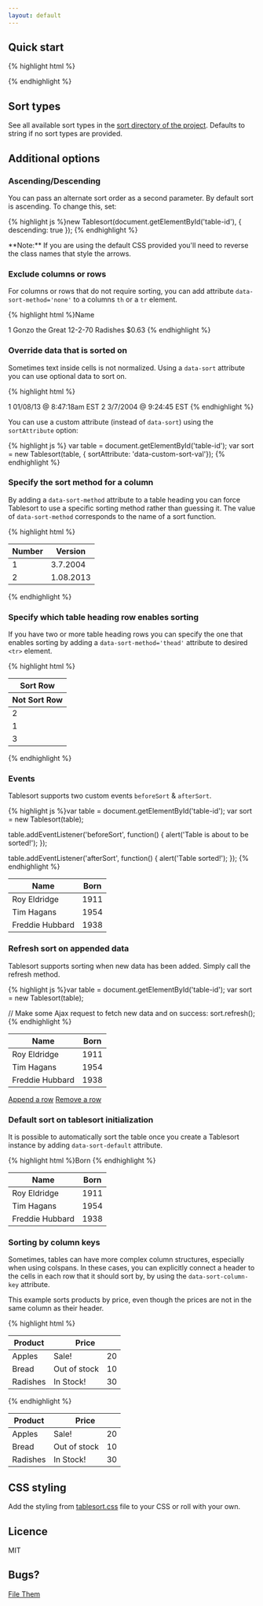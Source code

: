 ```yaml
---
layout: default
---
```


## Quick start

{% highlight html %}<script src='tablesort.min.js'></script>

<!-- Include sort types you need -->
<script src='tablesort.number.js'></script>
<script src='tablesort.date.js'></script>

<script>
  new Tablesort(document.getElementById('table-id'));
</script>{% endhighlight %}

## Sort types

See all available sort types in the [sort directory of the project](https://github.com/tristen/tablesort/tree/gh-pages/src/sorts/). Defaults to string if no sort types are provided.

## Additional options

### Ascending/Descending
You can pass an alternate sort order as a second parameter. By default sort is ascending. To change this, set:

{% highlight js %}new Tablesort(document.getElementById('table-id'), {
  descending: true
});
{% endhighlight %}

<div class='notice'>**Note:** If you are using the default CSS provided you'll need to reverse the class names that style the arrows.</div>

### Exclude columns or rows

For columns or rows that do not require sorting, you can add attribute `data-sort-method='none'` to a columns `th` or a `tr` element.

{% highlight html %}<th data-sort-method='none'>Name</th>

<tr data-sort-method='none'>
  <td>1</td>
  <td>Gonzo the Great</td>
  <td>12-2-70</td>
  <td>Radishes</td>
  <td>$0.63</td>
</tr>
{% endhighlight %}

### Override data that is sorted on

Sometimes text inside cells is not normalized. Using a `data-sort` attribute you can use optional data to sort on.

{% highlight html %}<tr>
  <td>1</td>
  <td data-sort='1357656438'>01/08/13 @ 8:47:18am EST</td>
</tr>
<tr>
  <td>2</td>
  <td data-sort='1078673085'>3/7/2004 @ 9:24:45 EST</td>
</tr>
{% endhighlight %}

You can use a custom attribute (instead of `data-sort`) using the `sortAttribute` option:

{% highlight js %}
var table = document.getElementById('table-id');
var sort = new Tablesort(table, { sortAttribute: 'data-custom-sort-val'});
{% endhighlight %}

### Specify the sort method for a column

By adding a `data-sort-method` attribute to a table heading you can force Tablesort to use a specific sorting method rather than guessing it. The value of `data-sort-method` corresponds to the name of a sort function.

{% highlight html %}<table>
  <thead>
    <tr>
      <th>Number</th>
      <th data-sort-method='dotsep'>Version</th>
    </tr>
  </thead>
  <tbody>
    <tr>
      <td>1</td>
      <td>3.7.2004</td>
    </tr>
    <tr>
      <td>2</td>
      <td>1.08.2013</td>
    </tr>
  </tbody>
</table>
{% endhighlight %}

### Specify which table heading row enables sorting

If you have two or more table heading rows you can specify the one that enables sorting by adding a `data-sort-method='thead'` attribute to desired `<tr>` element.

{% highlight html %}<table>
  <thead>
    <tr data-sort-method='thead'><th>Sort Row</th></tr>
    <tr><th>Not Sort Row</th></tr>
  </thead>
  <tbody>
    <tr><td>2</td></tr>
    <tr><td>1</td></tr>
    <tr><td>3</td></tr>
  </tbody>
</table>
{% endhighlight %}


### Events

Tablesort supports two custom events `beforeSort` & `afterSort`.

{% highlight js %}var table = document.getElementById('table-id');
var sort = new Tablesort(table);

table.addEventListener('beforeSort', function() {
  alert('Table is about to be sorted!');
});

table.addEventListener('afterSort', function() {
  alert('Table sorted!');
});
{% endhighlight %}

<table id='event-table' class='sort'>
  <thead>
    <tr>
      <th>Name</th>
      <th>Born</th>
    </tr>
  </thead>
  <tbody>
    <tr>
      <td>Roy Eldridge</td>
      <td>1911</td>
    </tr>
    <tr>
      <td>Tim Hagans</td>
      <td>1954</td>
    </tr>
    <tr>
      <td>Freddie Hubbard</td>
      <td>1938</td>
    </tr>
  </tbody>
</table>

### Refresh sort on appended data

Tablesort supports sorting when new data has been added. Simply call the refresh method.

{% highlight js %}var table = document.getElementById('table-id');
var sort = new Tablesort(table);

// Make some Ajax request to fetch new data and on success:
sort.refresh();
{% endhighlight %}

<table id='refresh-table' class='sort'>
  <thead>
    <tr>
      <th>Name</th>
      <th>Born</th>
    </tr>
  </thead>
  <tbody>
    <tr>
      <td>Roy Eldridge</td>
      <td>1911</td>
    </tr>
    <tr>
      <td>Tim Hagans</td>
      <td>1954</td>
    </tr>
    <tr>
      <td>Freddie Hubbard</td>
      <td>1938</td>
    </tr>
  </tbody>
</table>
<a href='#' id='add' class='button'>Append a row</a>
<a href='#' id='remove' class='button'>Remove a row</a>

### Default sort on tablesort initialization
It is possible to automatically sort the table once you create a Tablesort instance by adding `data-sort-default` attribute.

{% highlight html %}<th data-sort-default>Born</th>
{% endhighlight %}

<table id='defaulting' class='sort'>
<thead>
  <tr>
    <th>Name</th>
    <th data-sort-default>Born</th>
  </tr>
</thead>
<tbody>
  <tr>
    <td>Roy Eldridge</td>
    <td>1911</td>
  </tr>
  <tr>
    <td>Tim Hagans</td>
    <td>1954</td>
  </tr>
  <tr>
    <td>Freddie Hubbard</td>
    <td>1938</td>
  </tr>
</tbody>
</table>

### Sorting by column keys

Sometimes, tables can have more complex column structures, especially when using colspans. In these cases, you can
explicitly connect a header to the cells in each row that it should sort by, by using the `data-sort-column-key`
attribute.

This example sorts products by price, even though the prices are not in the same column as their header.

{% highlight html %}<table class='sort'>
<thead>
  <tr>
    <th>Product</th>
    <th colspan="2" data-sort-column-key="price">Price</th>
  </tr>
</thead>
<tbody>
  <tr>
    <td>Apples</td>
    <td>Sale!</td>
    <td>20</td>
  </tr>
  <tr>
    <td>Bread</td>
    <td>Out of stock</td>
    <td>10</td>
  </tr>
  <tr>
    <td>Radishes</td>
    <td>In Stock!</td>
    <td>30</td>
  </tr>
</tbody>
</table>
{% endhighlight %}

<table id='column-keys' class='sort'>
<thead>
  <tr>
    <th>Product</th>
    <th colspan="2" data-sort-column-key="price">Price</th>
  </tr>
</thead>
<tbody>
  <tr>
    <td>Apples</td>
    <td>Sale!</td>
    <td>20</td>
  </tr>
  <tr>
    <td>Bread</td>
    <td>Out of stock</td>
    <td>10</td>
  </tr>
  <tr>
    <td>Radishes</td>
    <td>In Stock!</td>
    <td>30</td>
  </tr>
</tbody>
</table>

## CSS styling

Add the styling from [tablesort.css](../tablesort.css) file to your CSS or roll with your own.

## Licence

MIT

## Bugs?

[File Them](https://github.com/tristen/tablesort/issues)

<script>
  new Tablesort(document.getElementById('defaulting'));
  new Tablesort(document.getElementById('column-keys'));

  var events = document.getElementById('event-table')
  new Tablesort(events);

  addEvent(events, 'beforeSort', function(e) {
    alert('Table is about to be sorted!');
  });
  addEvent(events, 'afterSort', function(e) {
    alert('Table sorted!');
  });

  var trumpeters = [
    {
      "name": "Miles Davis",
      "born": 1926
    },
    {
      "name": "Dizzy Gillespie",
      "born": 1917
    },
    {
      "name": "Wynton Marsalis",
      "born": 1961
    },
    {
      "name": "Tom Harell",
      "born": 1946
    },
    {
      "name": "Roy Hargrove",
      "born": 1969
    },
    {
      "name": "Chet Baker",
      "born": 1929
    },
    {
      "name": "Nicholas Payton",
      "born": 1973
    },
    {
      "name": "Wallace Roney",
      "born": 1960
    },
    {
      "name": "Rex Stewart",
      "born": 1907
    },
    {
      "name": "Tim Hagans",
      "born": 1954
    },
    {
      "name": "Roy Eldridge",
      "born": 1911
    },
    {
      "name": "Freddie Hubbard",
      "born": 1938
    }
  ]
  var r = document.getElementById('refresh-table');
  var add = document.getElementById('add');
  var remove = document.getElementById('remove');
  var refresh = new Tablesort(r);

  function cancel(event) {
    (event.preventDefault) ? event.preventDefault() : event.returnValue = false;
    (event.stopPropagation) ? event.stopPropagation() : event.cancelBubble = true;
  }
  function addEvent(object, event, method) {
      if (object.attachEvent) {
          object['e' + event + method] = method;
          object[event + method] = function(){object['e' + event + method](window.event);};
          object.attachEvent('on' + event, object[event + method]);
      } else {
      object.addEventListener(event, method, false);
      }
  };

  addEvent(add, 'click', function(e) {
    cancel(e);
    var player = trumpeters[Math.floor(Math.random() * trumpeters.length)];

    var rowCount = r.rows.length;
    var row = r.insertRow(rowCount);

    var cellName = row.insertCell(0);
        cellName.innerHTML = player.name;

    var cellBorn = row.insertCell(1);
        cellBorn.innerHTML = player.born;

    refresh.refresh();
  });
  addEvent(remove, 'click', function(e) {
    cancel(e);
    var rowCount = r.rows.length;
    if (rowCount === 2) return;
    r.deleteRow(rowCount - 1);
  });
</script>
